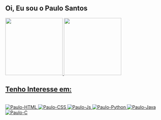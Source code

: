 ## Oi, Eu sou o Paulo Santos
<div>
  <a href="https://github.com/Paulo-Ed">
  <img height="180em" src="https://github-readme-stats.vercel.app/api?username=Paulo-Ed&show_icons=true&theme=github_dark&include_all_commits=true&count_private=true"/>
  <img height="180em" src="https://github-readme-stats.vercel.app/api/top-langs/?username=Paulo-Ed&layout=compact&langs_count=7&theme=github_dark"/>
</div>

## Tenho Interesse em:

<div style="display: inline_block"><br>
  <img align="" alt="Paulo-HTML" src="https://img.shields.io/badge/HTML5-E34F26?style=for-the-badge&logo=html5&logoColor=white">
  <img align="" alt="Paulo-CSS" src="https://img.shields.io/badge/CSS3-1572B6?style=for-the-badge&logo=css3&logoColor=white">
  <img align="" alt="Paulo-Js" src="https://img.shields.io/badge/JavaScript-F7DF1E?style=for-the-badge&logo=javascript&logoColor=black">
  <img align="" alt="Paulo-Python" src="https://img.shields.io/badge/Python-14354C?style=for-the-badge&logo=python&logoColor=white">
  <img align="" alt="Paulo-Java" src="https://img.shields.io/badge/Java-ED8B00?style=for-the-badge&logo=java&logoColor=white">
  <img align="" alt="Paulo-C" src="https://img.shields.io/badge/C-00599C?style=for-the-badge&logo=c&logoColor=white">
</div>


